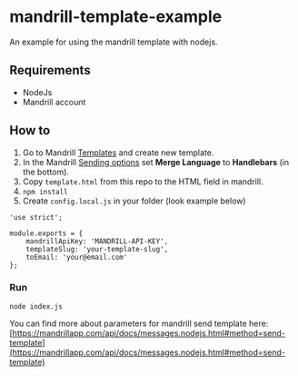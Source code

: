 # mandrill-template-example

An example for using the mandrill template with nodejs.

## Requirements

- NodeJs
- Mandrill account

## How to

1. Go to Mandrill [Templates](https://mandrillapp.com/templates) and create new template.
2. In the Mandrill [Sending options](https://mandrillapp.com/settings/sending-options) set **Merge Language** to **Handlebars** (in the bottom).
3. Copy `template.html` from this repo to the HTML field in mandrill.
4. `npm install`
5. Create `config.local.js` in your folder (look example below)

```
'use strict';

module.exports = {
    mandrillApiKey: 'MANDRILL-API-KEY',
    templateSlug: 'your-template-slug',
    toEmail: 'your@email.com'
};
```

### Run

```
node index.js
```

You can find more about parameters for mandrill send template here: [https://mandrillapp.com/api/docs/messages.nodejs.html#method=send-template](https://mandrillapp.com/api/docs/messages.nodejs.html#method=send-template)
